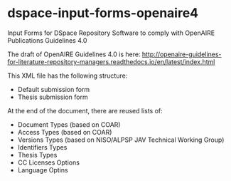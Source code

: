 # dspace-input-forms-openaire4
Input Forms for DSpace Repository Software to comply with OpenAIRE Publications Guidelines 4.0

The draft of OpenAIRE Guidelines 4.0 is here:
http://openaire-guidelines-for-literature-repository-managers.readthedocs.io/en/latest/index.html 


This XML file has the following structure:

- Default submission form
- Thesis submission form

At the end of the document, there are reused lists of:
- Document Types (based on COAR)
- Access Types (based on COAR)
- Versions Types (based on NISO/ALPSP JAV Technical Working Group)
- Identifiers Types
- Thesis Types
- CC Licenses Options
- Language Optins
